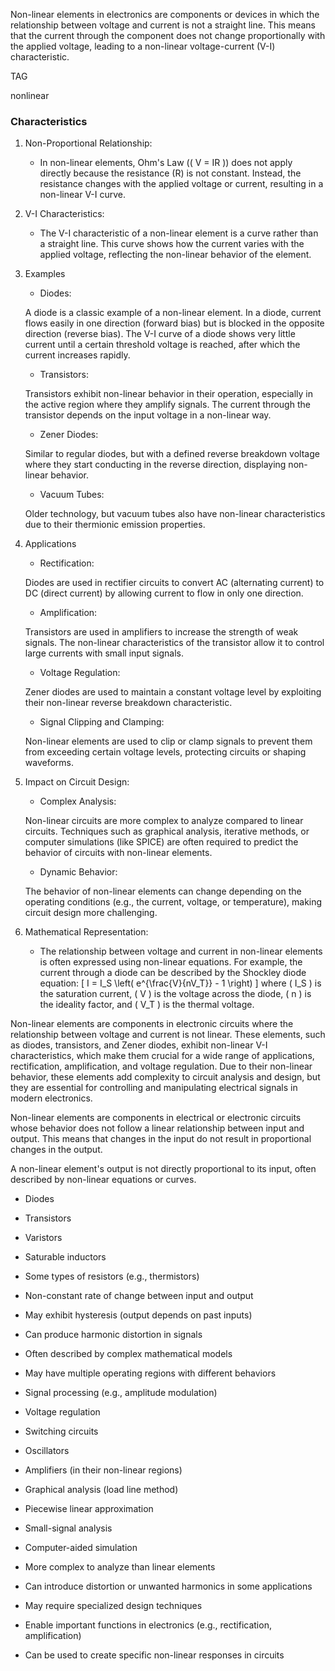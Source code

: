 Non-linear elements in electronics are components or devices in which the relationship between voltage and current is not a straight line. This means that the current through the component does not change proportionally with the applied voltage, leading to a non-linear voltage-current (V-I) characteristic.

TAG

nonlinear

### Characteristics

1. Non-Proportional Relationship:

   - In non-linear elements, Ohm's Law (\( V = IR \)) does not apply directly because the resistance (R) is not constant. Instead, the resistance changes with the applied voltage or current, resulting in a non-linear V-I curve.

2. V-I Characteristics:

   - The V-I characteristic of a non-linear element is  a curve rather than a straight line. This curve shows how the current varies with the applied voltage, reflecting the non-linear behavior of the element.

3. Examples

   - Diodes:

   A diode is a classic example of a non-linear element. In a diode, current flows easily in one direction (forward bias) but is blocked in the opposite direction (reverse bias). The V-I curve of a diode shows very little current until a certain threshold voltage is reached, after which the current increases rapidly.

   - Transistors:

   Transistors exhibit non-linear behavior in their operation, especially in the active region where they amplify signals. The current through the transistor depends on the input voltage in a non-linear way.

   - Zener Diodes:

   Similar to regular diodes, but with a defined reverse breakdown voltage where they start conducting in the reverse direction, displaying non-linear behavior.

   - Vacuum Tubes:

   Older technology, but vacuum tubes also have non-linear characteristics due to their thermionic emission properties.

4. Applications

   - Rectification:

   Diodes are used in rectifier circuits to convert AC (alternating current) to DC (direct current) by allowing current to flow in only one direction.

   - Amplification:

   Transistors are used in amplifiers to increase the strength of weak signals. The non-linear characteristics of the transistor allow it to control large currents with small input signals.

   - Voltage Regulation:

   Zener diodes are used to maintain a constant voltage level by exploiting their non-linear reverse breakdown characteristic.

   - Signal Clipping and Clamping:

   Non-linear elements are used to clip or clamp signals to prevent them from exceeding certain voltage levels, protecting circuits or shaping waveforms.

5. Impact on Circuit Design:

   - Complex Analysis:

   Non-linear circuits are more complex to analyze compared to linear circuits. Techniques such as graphical analysis, iterative methods, or computer simulations (like SPICE) are often required to predict the behavior of circuits with non-linear elements.

   - Dynamic Behavior:

   The behavior of non-linear elements can change depending on the operating conditions (e.g., the current, voltage, or temperature), making circuit design more challenging.

6. Mathematical Representation:

   - The relationship between voltage and current in non-linear elements is often expressed using non-linear equations. For example, the current through a diode can be described by the Shockley diode equation:
     \[
     I = I_S \left( e^{\frac{V}{nV_T}} - 1 \right)
     \]
     where \( I_S \) is the saturation current, \( V \) is the voltage across the diode, \( n \) is the ideality factor, and \( V_T \) is the thermal voltage.

Non-linear elements are components in electronic circuits where the relationship between voltage and current is not linear. These elements, such as diodes, transistors, and Zener diodes, exhibit non-linear V-I characteristics, which make them crucial for a wide range of applications,  rectification, amplification, and voltage regulation. Due to their non-linear behavior, these elements add complexity to circuit analysis and design, but they are essential for controlling and manipulating electrical signals in modern electronics.

Non-linear elements are components in electrical or electronic circuits whose behavior does not follow a linear relationship between input and output. This means that changes in the input do not result in proportional changes in the output.

A non-linear element's output is not directly proportional to its input, often described by non-linear equations or curves.

- Diodes
- Transistors
- Varistors
- Saturable inductors
- Some types of resistors (e.g., thermistors)

- Non-constant rate of change between input and output
- May exhibit hysteresis (output depends on past inputs)
- Can produce harmonic distortion in signals

- Often described by complex mathematical models
- May have multiple operating regions with different behaviors

- Signal processing (e.g., amplitude modulation)
- Voltage regulation
- Switching circuits
- Oscillators
- Amplifiers (in their non-linear regions)

- Graphical analysis (load line method)
- Piecewise linear approximation
- Small-signal analysis
- Computer-aided simulation

- More complex to analyze than linear elements
- Can introduce distortion or unwanted harmonics in some applications
- May require specialized design techniques

- Enable important functions in electronics (e.g., rectification, amplification)
- Can be used to create specific non-linear responses in circuits
